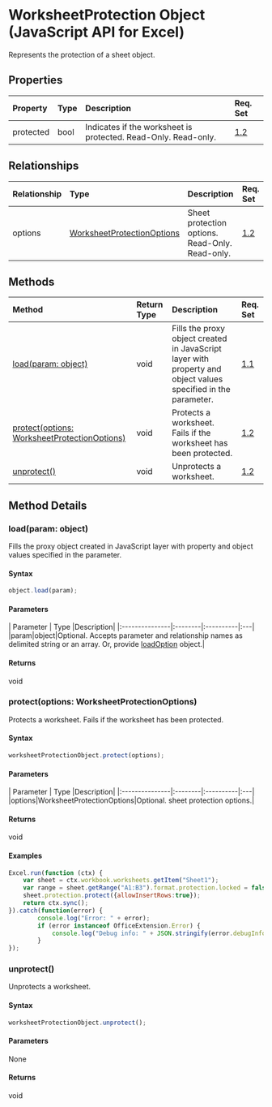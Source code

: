 # WorksheetProtection Object (JavaScript API for Excel)

Represents the protection of a sheet object.

## Properties

| Property	   | Type	|Description| Req. Set|
|:---------------|:--------|:----------|:----|
|protected|bool|Indicates if the worksheet is protected. Read-Only. Read-only.|[1.2](../requirement-sets/excel-api-requirement-sets.md)|

## Relationships
| Relationship | Type	|Description| Req. Set|
|:---------------|:--------|:----------|:----|
|options|[WorksheetProtectionOptions](worksheetprotectionoptions.md)|Sheet protection options. Read-Only. Read-only.|[1.2](../requirement-sets/excel-api-requirement-sets.md)|

## Methods

| Method		   | Return Type	|Description| Req. Set|
|:---------------|:--------|:----------|:----|
|[load(param: object)](#loadparam-object)|void|Fills the proxy object created in JavaScript layer with property and object values specified in the parameter.|[1.1](../requirement-sets/excel-api-requirement-sets.md)|
|[protect(options: WorksheetProtectionOptions)](#protectoptions-worksheetprotectionoptions)|void|Protects a worksheet. Fails if the worksheet has been protected.|[1.2](../requirement-sets/excel-api-requirement-sets.md)|
|[unprotect()](#unprotect)|void|Unprotects a worksheet.|[1.2](../requirement-sets/excel-api-requirement-sets.md)|

## Method Details


### load(param: object)
Fills the proxy object created in JavaScript layer with property and object values specified in the parameter.

#### Syntax
```js
object.load(param);
```

#### Parameters
| Parameter	   | Type	|Description|
|:---------------|:--------|:----------|:---|
|param|object|Optional. Accepts parameter and relationship names as delimited string or an array. Or, provide [loadOption](loadoption.md) object.|

#### Returns
void

### protect(options: WorksheetProtectionOptions)
Protects a worksheet. Fails if the worksheet has been protected.

#### Syntax
```js
worksheetProtectionObject.protect(options);
```

#### Parameters
| Parameter	   | Type	|Description|
|:---------------|:--------|:----------|:---|
|options|WorksheetProtectionOptions|Optional. sheet protection options.|

#### Returns
void

#### Examples
```js
Excel.run(function (ctx) { 
	var sheet = ctx.workbook.worksheets.getItem("Sheet1");
	var range = sheet.getRange("A1:B3").format.protection.locked = false;
	sheet.protection.protect({allowInsertRows:true});
	return ctx.sync(); 
}).catch(function(error) {
		console.log("Error: " + error);
		if (error instanceof OfficeExtension.Error) {
			console.log("Debug info: " + JSON.stringify(error.debugInfo));
		}
});

```
### unprotect()
Unprotects a worksheet.

#### Syntax
```js
worksheetProtectionObject.unprotect();
```

#### Parameters
None

#### Returns
void
